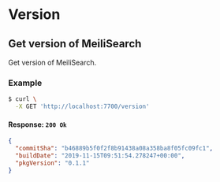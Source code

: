 # Version

## Get version of MeiliSearch

<RouteHighlighter method="GET" route="/version"/>

Get version of MeiliSearch.

### Example

```bash
$ curl \
  -X GET 'http://localhost:7700/version'
```

#### Response: `200 Ok`

```json
{
  "commitSha": "b46889b5f0f2f8b91438a08a358ba8f05fc09fc1",
  "buildDate": "2019-11-15T09:51:54.278247+00:00",
  "pkgVersion": "0.1.1"
}
```
